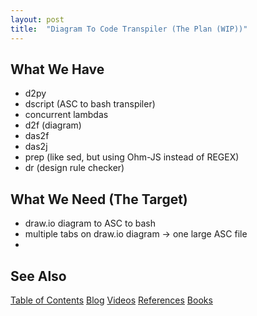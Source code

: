 ```yaml
---
layout: post
title:  "Diagram To Code Transpiler (The Plan (WIP))"
---
```

## What We Have
- d2py
- dscript (ASC to bash transpiler)
- concurrent lambdas
- d2f  (diagram)
- das2f
- das2j
- prep (like sed, but using Ohm-JS instead of REGEX)
- dr (design rule checker)
## What We Need (The Target)
- draw.io diagram to ASC to bash
- multiple tabs on draw.io diagram -> one large ASC file
- 
## See Also

[Table of Contents](https://guitarvydas.github.io/2021/12/10/Table-of-Contents-Dec-01-2021.html)
[Blog](https://guitarvydas.github.io)
[Videos](https://www.youtube.com/channel/UC9EJr0nKHwadbHUtc5zHdmQ/videos)
[References](https://guitarvydas.github.io/2021/01/14/References.html)
[Books](https://leanpub.com/u/paul-tarvydas.html)


<script src="https://utteranc.es/client.js" 
        repo="guitarvydas/guitarvydas.github.io" 
        issue-term="pathname" 
        theme="github-light" 
        crossorigin="anonymous" 
        async> 
</script> 

